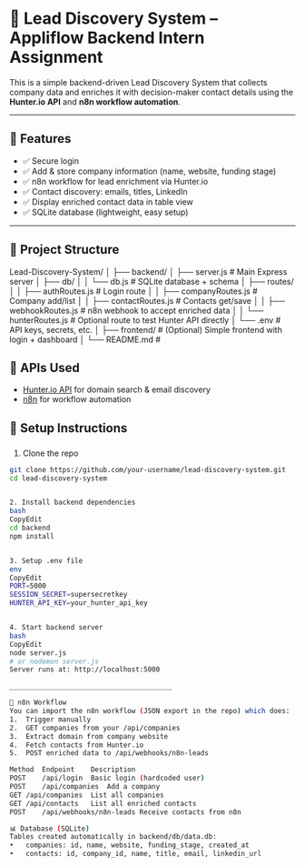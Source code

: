 # 🧠 Lead Discovery System – Appliflow Backend Intern Assignment

This is a simple backend-driven Lead Discovery System that collects company data and enriches it with decision-maker contact details using the **Hunter.io API** and **n8n workflow automation**.

---

## 🚀 Features

- ✅ Secure login
- ✅ Add & store company information (name, website, funding stage)
- ✅ n8n workflow for lead enrichment via Hunter.io
- ✅ Contact discovery: emails, titles, LinkedIn
- ✅ Display enriched contact data in table view
- ✅ SQLite database (lightweight, easy setup)

---

## 📁 Project Structure
Lead-Discovery-System/
│
├── backend/
│ ├── server.js # Main Express server
│ ├── db/
│ │ └── db.js # SQLite database + schema
│ ├── routes/
│ │ ├── authRoutes.js # Login route
│ │ ├── companyRoutes.js # Company add/list
│ │ ├── contactRoutes.js # Contacts get/save
│ │ ├── webhookRoutes.js # n8n webhook to accept enriched data
│ │ └── hunterRoutes.js # Optional route to test Hunter API directly
│ └── .env # API keys, secrets, etc.
│
├── frontend/ # (Optional) Simple frontend with login + dashboard
│
└── README.md # 

## 🧪 APIs Used

- [Hunter.io API](https://hunter.io/api) for domain search & email discovery
- [n8n](https://n8n.io/) for workflow automation

## 🧰 Setup Instructions

###
1. Clone the repo
```bash
git clone https://github.com/your-username/lead-discovery-system.git
cd lead-discovery-system


2. Install backend dependencies
bash
CopyEdit
cd backend
npm install


3. Setup .env file
env
CopyEdit
PORT=5000
SESSION_SECRET=supersecretkey
HUNTER_API_KEY=your_hunter_api_key


4. Start backend server
bash
CopyEdit
node server.js
# or nodemon server.js
Server runs at: http://localhost:5000

________________________________________

🧬 n8n Workflow
You can import the n8n workflow (JSON export in the repo) which does:
1.	Trigger manually
2.	GET companies from your /api/companies
3.	Extract domain from company website
4.	Fetch contacts from Hunter.io
5.	POST enriched data to /api/webhooks/n8n-leads

Method	Endpoint	Description
POST	/api/login	Basic login (hardcoded user)
POST	/api/companies	Add a company
GET	/api/companies	List all companies
GET	/api/contacts	List all enriched contacts
POST	/api/webhooks/n8n-leads	Receive contacts from n8n

📊 Database (SQLite)
Tables created automatically in backend/db/data.db:
•	companies: id, name, website, funding_stage, created_at
•	contacts: id, company_id, name, title, email, linkedin_url


